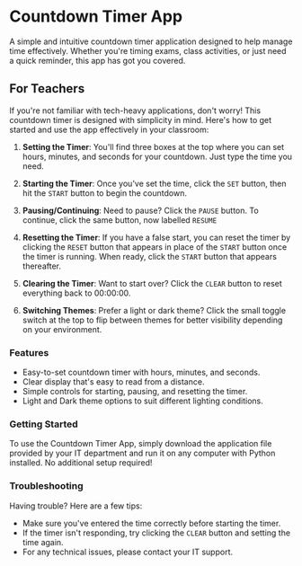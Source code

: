 # Countdown Timer App

A simple and intuitive countdown timer application designed to help manage time effectively. Whether you're timing exams, class activities, or just need a quick reminder, this app has got you covered.

## For Teachers

If you're not familiar with tech-heavy applications, don't worry! This countdown timer is designed with simplicity in mind. Here's how to get started and use the app effectively in your classroom:

1. **Setting the Timer**: You'll find three boxes at the top where you can set hours, minutes, and seconds for your countdown. Just type the time you need.

2. **Starting the Timer**: Once you've set the time, click the `SET` button, then hit the `START` button to begin the countdown.

3. **Pausing/Continuing**: Need to pause? Click the `PAUSE` button. To continue, click the same button, now labelled `RESUME`

4. **Resetting the Timer**: If you have a false start, you can reset the timer by clicking the `RESET` button that appears in place of the `START` button once the timer is running. When ready, click the `START` button that appears thereafter.

5. **Clearing the Timer**: Want to start over? Click the `CLEAR` button to reset everything back to 00:00:00.

6. **Switching Themes**: Prefer a light or dark theme? Click the small toggle switch at the top to flip between themes for better visibility depending on your environment.

### Features

- Easy-to-set countdown timer with hours, minutes, and seconds.
- Clear display that's easy to read from a distance.
- Simple controls for starting, pausing, and resetting the timer.
- Light and Dark theme options to suit different lighting conditions.

### Getting Started

To use the Countdown Timer App, simply download the application file provided by your IT department and run it on any computer with Python installed. No additional setup required!

### Troubleshooting

Having trouble? Here are a few tips:

- Make sure you've entered the time correctly before starting the timer.
- If the timer isn't responding, try clicking the `CLEAR` button and setting the time again.
- For any technical issues, please contact your IT support.
